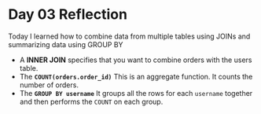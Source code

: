 # Day 03 Reflection

Today I learned how to combine data from multiple tables using JOINs and summarizing data using GROUP BY

- A **INNER JOIN** specifies that you want to combine orders with the users table.
- The **`COUNT(orders.order_id)`** This is an aggregate function. It counts the number of orders.
- The **`GROUP BY username`** It groups all the rows for each `username` together and then performs the `COUNT` on each group.